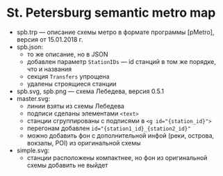 # St. Petersburg semantic metro map

* spb.trp — описание схемы метро в формате программы [pMetro], версия от 15.01.2018 г.
* spb.json:
  - то же описание, но в JSON
  - добавлен параметр `StationIDs` — id станций в том же порядке, что и названия
  - секция `Transfers` упрощена
  - удалены строящиеся станции
* spb.svg, spb.png — схема Лебедева, версия 0.5.1
* master.svg:
  - линии взяты из схемы Лебедева
  - подписи сделаны элементами `<text>`
  - станции сгруппированы с подписями в `<g id="{station_id}">`
  - перегонам добавлен `id="{station1_id}_{station2_id}"`
  - можно добавить фон с дополнительной инфой (реки, острова, вокзалы, POI) из оригинальной схемы
* simple.svg:
  - станции расположены компактнее, но фон из оригинальной схемы добавить не выйдет
